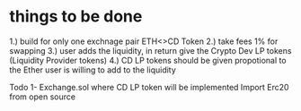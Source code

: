 # things to be done
1.) build for only one exchnage pair ETH<>CD Token
2.) take fees 1% for swapping
3.) user adds the liquidity, in return give the Crypto Dev LP tokens (Liquidity Provider tokens)
4.) CD LP tokens should be given propotional to the Ether user is willing to add to the liquidity

Todo 1- Exchange.sol where CD LP token will be implemented
        Import Erc20 from open source
        